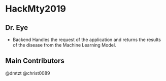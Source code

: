 # HackMty2019
## Dr. Eye
- Backend Handles the request of the application and returns the results of the disease from the Machine Learning Model.


## Main Contributors
@dmtzt 
@christ0089
